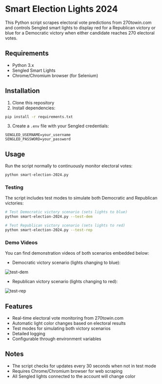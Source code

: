 # Smart Election Lights 2024

This Python script scrapes electoral vote predictions from 270towin.com and controls Sengled smart lights to display red for a Republican victory or blue for a Democratic victory when either candidate reaches 270 electoral votes.

## Requirements

- Python 3.x
- Sengled Smart Lights
- Chrome/Chromium browser (for Selenium)

## Installation

1. Clone this repository
2. Install dependencies:
```bash
pip install -r requirements.txt
```

3. Create a `.env` file with your Sengled credentials:
```
SENGLED_USERNAME=your_username
SENGLED_PASSWORD=your_password
```

## Usage

Run the script normally to continuously monitor electoral votes:
```bash
python smart-election-2024.py
```

### Testing

The script includes test modes to simulate both Democratic and Republican victories:

```bash
# Test Democratic victory scenario (sets lights to blue)
python smart-election-2024.py --test-dem

# Test Republican victory scenario (sets lights to red)
python smart-election-2024.py --test-rep
```

### Demo Videos

You can find demonstration videos of both scenarios embedded below:

- Democratic victory scenario (lights changing to blue):

![test-dem](https://github.com/user-attachments/assets/b7dc43b4-9465-49d9-9832-1e2d5711cc7a)


- Republican victory scenario (lights changing to red):

![test-rep](https://github.com/user-attachments/assets/e1983dac-3994-4c23-b22c-a52656d039c0)


## Features

- Real-time electoral vote monitoring from 270towin.com
- Automatic light color changes based on electoral results
- Test modes for simulating both victory scenarios
- Detailed logging
- Configurable through environment variables

## Notes

- The script checks for updates every 30 seconds when not in test mode
- Requires Chrome/Chromium browser for web scraping
- All Sengled lights connected to the account will change color
